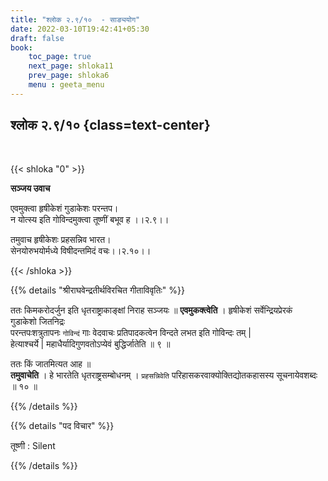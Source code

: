 ```yaml
---
title: "श्लोक २.९/१०  - साङ्ययोग"
date: 2022-03-10T19:42:41+05:30
draft: false
book:
    toc_page: true
    next_page: shloka11
    prev_page: shloka6
    menu : geeta_menu
---
```




## श्लोक २.९/१० {class=text-center}

<br/>

{{< shloka  "0"  >}}

**सञ्जय उवाच**

एवमुक्त्वा हृषीकेशं गुडाकेशः परन्तप।  
न योत्स्य इति गोविन्दमुक्त्वा तूष्णीं बभूव ह ।।२.९।।

तमुवाच हृषीकेशः प्रहसन्निव भारत।  
सेनयोरुभयोर्मध्ये विषीदन्तमिदं वचः।।२.१०।।

{{< /shloka >}}


{{% details "श्रीराघवेन्द्रतीर्थविरचित गीताविवृतिः" %}}

ततः किमकरोदर्जुन इति धृतराष्ट्राकाङ्क्षां निराह सञ्जयः ॥
**एवमुकक्‍त्वेति** । 
हृषीकेशं सर्वेन्द्रियप्रेरकं  
गुडाकेशो जितनिद्रः  
परन्तपःशत्रुतापनः 
`गोविन्दं` गाः वेदवाचः प्रतिपादकत्वेन विन्दते लभत इति गोविन्दः तम्‌ |  
हेत्याश्चर्ये | महाधैर्यादिगुणवतोऽप्येवं  बुद्धिर्जातेति ॥ ९ ॥ 

ततः किं जातमित्यत आह ॥  
**तमुवाचेति** । हे भारतेति धृतराष्ट्रसम्बोधनम्‌ ।
`प्रहसन्निवेति` परिहासकरवाक्योक्तिद्योतकहासस्य सूचनायेवशब्दः ॥ १० ॥


{{% /details %}}

{{% details "पद विचार" %}}

तूष्णी : Silent

{{% /details %}}
